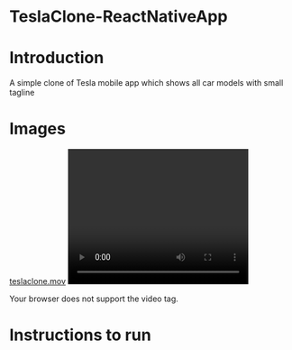 # TeslaClone-ReactNativeApp

# Introduction

A simple clone of Tesla mobile app which shows all car models with small tagline

# Images

[teslaclone.mov](./docs/teslaclone.mov)
<video width="320" height="240" controls>

  <source src="./docs/teslaclonemp4" type="video/mov">
  Your browser does not support the video tag.
</video>

# Instructions to run
